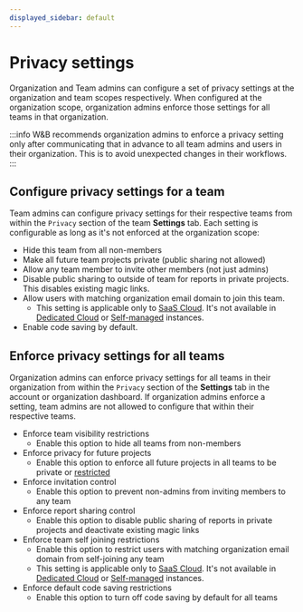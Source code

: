 ```yaml
---
displayed_sidebar: default
---
```


# Privacy settings

Organization and Team admins can configure a set of privacy settings at the organization and team scopes respectively. When configured at the organization scope, organization admins enforce those settings for all teams in that organization.

:::info
W&B recommends organization admins to enforce a privacy setting only after communicating that in advance to all team admins and users in their organization. This is to avoid unexpected changes in their workflows.
:::

## Configure privacy settings for a team

Team admins can configure privacy settings for their respective teams from within the `Privacy` section of the team **Settings** tab. Each setting is configurable as long as it's not enforced at the organization scope:

* Hide this team from all non-members
* Make all future team projects private (public sharing not allowed)
* Allow any team member to invite other members (not just admins)
* Disable public sharing to outside of team for reports in private projects. This disables existing magic links.
* Allow users with matching organization email domain to join this team.
    * This setting is applicable only to [SaaS Cloud](./hosting-options/saas_cloud.md). It's not available in [Dedicated Cloud](./hosting-options/dedicated_cloud.md) or [Self-managed](./hosting-options/self-managed.md) instances.
* Enable code saving by default.

## Enforce privacy settings for all teams

Organization admins can enforce privacy settings for all teams in their organization from within the `Privacy` section of the **Settings** tab in the account or organization dashboard. If organization admins enforce a setting, team admins are not allowed to configure that within their respective teams.

* Enforce team visibility restrictions
    * Enable this option to hide all teams from non-members
* Enforce privacy for future projects
    * Enable this option to enforce all future projects in all teams to be private or [restricted](./iam/restricted-projects.md)
* Enforce invitation control
    * Enable this option to prevent non-admins from inviting members to any team
* Enforce report sharing control
    * Enable this option to disable public sharing of reports in private projects and deactivate existing magic links
* Enforce team self joining restrictions
    * Enable this option to restrict users with matching organization email domain from self-joining any team
    * This setting is applicable only to [SaaS Cloud](./hosting-options/saas_cloud.md). It's not available in [Dedicated Cloud](./hosting-options/dedicated_cloud.md) or [Self-managed](./hosting-options/self-managed.md) instances.
* Enforce default code saving restrictions
    * Enable this option to turn off code saving by default for all teams